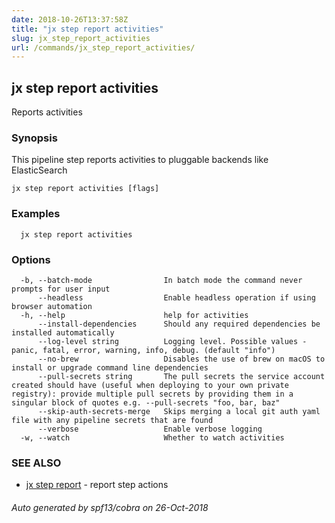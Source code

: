 ```yaml
---
date: 2018-10-26T13:37:58Z
title: "jx step report activities"
slug: jx_step_report_activities
url: /commands/jx_step_report_activities/
---
```

## jx step report activities

Reports activities

### Synopsis

This pipeline step reports activities to pluggable backends like ElasticSearch

```
jx step report activities [flags]
```

### Examples

```
  jx step report activities
```

### Options

```
  -b, --batch-mode                In batch mode the command never prompts for user input
      --headless                  Enable headless operation if using browser automation
  -h, --help                      help for activities
      --install-dependencies      Should any required dependencies be installed automatically
      --log-level string          Logging level. Possible values - panic, fatal, error, warning, info, debug. (default "info")
      --no-brew                   Disables the use of brew on macOS to install or upgrade command line dependencies
      --pull-secrets string       The pull secrets the service account created should have (useful when deploying to your own private registry): provide multiple pull secrets by providing them in a singular block of quotes e.g. --pull-secrets "foo, bar, baz"
      --skip-auth-secrets-merge   Skips merging a local git auth yaml file with any pipeline secrets that are found
      --verbose                   Enable verbose logging
  -w, --watch                     Whether to watch activities
```

### SEE ALSO

* [jx step report](/commands/jx_step_report/)	 - report step actions

###### Auto generated by spf13/cobra on 26-Oct-2018
